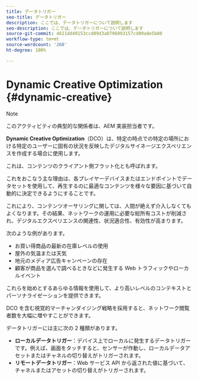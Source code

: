 ```yaml
---
title: データトリガー
seo-title: データトリガー
description: ここでは、データトリガーについて説明します
seo-description: ここでは、データトリガーについて説明します
source-git-commit: 4611dd40153ccd09d3a0796093157cd09a8e5b80
workflow-type: tm+mt
source-wordcount: '268'
ht-degree: 100%

---
```



# Dynamic Creative Optimization {#dynamic-creative}

>[!NOTE]
>
>このアクティビティの典型的な関係者は、AEM 実装担当者です。

**Dynamic Creative Optimization**（DCO）は、特定の時点での特定の場所における特定のユーザーに固有の状況を反映したデジタルサイネージエクスペリエンスを作成する場合に使用します。

これは、コンテンツのクライアント側フラット化とも呼ばれます。

これをおこなう主な理由は、各プレイヤーデバイスまたはエンドポイントでデータセットを使用して、再生するのに最適なコンテンツを様々な要因に基づいて自動的に決定できるようにすることです。

これにより、コンテンツオーサリングに関しては、人間が絶えず介入しなくてもよくなります。その結果、ネットワークの運用に必要な総所有コストが削減され、デジタルエクスペリエンスの関連性、状況適合性、有効性が高まります。

次のような例があります。

* お買い得商品の最新の在庫レベルの使用
* 屋外の気温または天気
* 地元のメディア広告キャンペーンの存在
* 顧客が商品を選んで調べるときなどに発生する Web トラフィックやローカルイベント

これらを始めとするあらゆる情報を使用して、より高いレベルのコンテキストとパーソナライゼーションを提供できます。

DCO を含む視覚的マーチャンダイジング戦略を採用すると、ネットワーク閲覧者数を大幅に増やすことができます。

データトリガーには主に次の 2 種類があります。

* **ローカルデータトリガー**：デバイス上でローカルに発生するデータトリガーです。例えば、画面をタッチすると、センサーが作動し、ローカルデータアセットまたはチャネルの切り替えがトリガーされます。
* **リモートデータトリガー**：Web サービス API から返された値に基づいて、チャネルまたはアセットの切り替えがトリガーされます。

